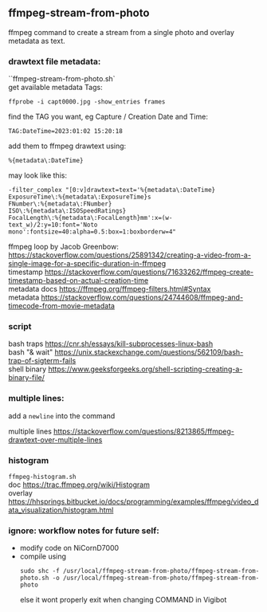 ## ffmpeg-stream-from-photo

ffmpeg command to create a stream from a single photo and overlay metadata as text.

### drawtext file metadata:
``ffmpeg-stream-from-photo.sh`  
get available metadata Tags:
```
ffprobe -i capt0000.jpg -show_entries frames
```
find the TAG you want, eg Capture / Creation Date and Time:
```
TAG:DateTime=2023:01:02 15:20:18
```
add them to ffmpeg drawtext using:
```
%{metadata\:DateTime}
```
may look like this:
```
-filter_complex "[0:v]drawtext=text='%{metadata\:DateTime}
ExposureTime\:%{metadata\:ExposureTime}s
FNumber\:%{metadata\:FNumber}
ISO\:%{metadata\:ISOSpeedRatings}
FocalLength\:%{metadata\:FocalLength}mm':x=(w-text_w)/2:y=10:font='Noto mono':fontsize=40:alpha=0.5:box=1:boxborderw=4"
```
ffmpeg loop by Jacob Greenbow: https://stackoverflow.com/questions/25891342/creating-a-video-from-a-single-image-for-a-specific-duration-in-ffmpeg  
timestamp https://stackoverflow.com/questions/71633262/ffmpeg-create-timestamp-based-on-actual-creation-time  
metadata docs https://ffmpeg.org/ffmpeg-filters.html#Syntax  
metadata https://stackoverflow.com/questions/24744608/ffmpeg-and-timecode-from-movie-metadata  

### script
bash traps https://cnr.sh/essays/kill-subprocesses-linux-bash  
bash "& wait" https://unix.stackexchange.com/questions/562109/bash-trap-of-sigterm-fails  
shell binary https://www.geeksforgeeks.org/shell-scripting-creating-a-binary-file/  

### multiple lines:
add a `newline` into the command

multiple lines https://stackoverflow.com/questions/8213865/ffmpeg-drawtext-over-multiple-lines  

### histogram
`ffmpeg-histogram.sh`  
doc https://trac.ffmpeg.org/wiki/Histogram  
overlay https://hhsprings.bitbucket.io/docs/programming/examples/ffmpeg/video_data_visualization/histogram.html  

### ignore: workflow notes for future self:
- modify code on NiCornD7000
- compile using 
  ```
  sudo shc -f /usr/local/ffmpeg-stream-from-photo/ffmpeg-stream-from-photo.sh -o /usr/local/ffmpeg-stream-from-photo/ffmpeg-stream-from-photo
  ```
  else it wont properly exit when changing COMMAND in Vigibot

